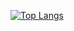 [![Top Langs](https://github-readme-stats.vercel.app/api/top-langs/?username=C0WN0W&layout=compact&icon_color=0366d6&theme=dark)]()


<!--
**C0WN0W/C0WN0W** is a ✨ _special_ ✨ repository because its `README.md` (this file) appears on your GitHub profile.

Here are some ideas to get you started:

- 🔭 I’m currently working on ...
- 🌱 I’m currently learning ...
- 👯 I’m looking to collaborate on ...
- 🤔 I’m looking for help with ...
- 💬 Ask me about ...
- 📫 How to reach me: ...
- 😄 Pronouns: ...
- ⚡ Fun fact: ...
-->
